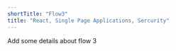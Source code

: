 ```yaml
---
shortTitle: "Flow3"
title: "React, Single Page Applications, Sercurity"
---
```


Add some details about flow 3
